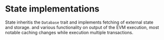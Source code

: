 # State implementations

State inheritis the `Database` trait and implements fetching of external state and storage. and various functionality on output of the EVM execution, most notable caching changes while execution multiple transactions.